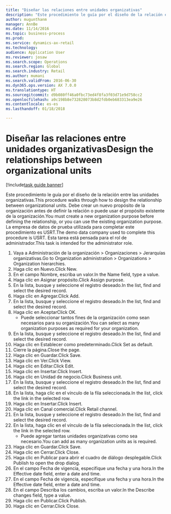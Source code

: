 ```yaml
--- 
title: "Diseñar las relaciones entre unidades organizativas"
description: "Este procedimiento le guía por el diseño de la relación entre las unidades organizativas."
author: mugunthanm
manager: AnnBe
ms.date: 11/14/2016
ms.topic: business-process
ms.prod: 
ms.service: dynamics-ax-retail
ms.technology: 
audience: Application User
ms.reviewer: josaw
ms.search.scope: Operations
ms.search.region: Global
ms.search.industry: Retail
ms.author: mumani
ms.search.validFrom: 2016-06-30
ms.dyn365.ops.version: AX 7.0.0
ms.translationtype: HT
ms.sourcegitcommit: d9b080ff46a0fbc73ed4f8fa3f03d71e9d758cc2
ms.openlocfilehash: a9c198b8e732828073b8d2fdb0eb683313ea9e26
ms.contentlocale: es-es
ms.lasthandoff: 01/18/2018

---
```

# <a name="design-the-relationships-between-organizational-units"></a><span data-ttu-id="8adf2-103">Diseñar las relaciones entre unidades organizativas</span><span class="sxs-lookup"><span data-stu-id="8adf2-103">Design the relationships between organizational units</span></span>

[!include[task guide banner](../includes/task-guide-banner.md)]

<span data-ttu-id="8adf2-104">Este procedimiento le guía por el diseño de la relación entre las unidades organizativas.</span><span class="sxs-lookup"><span data-stu-id="8adf2-104">This procedure walks through how to design the relationship between organizational units.</span></span> <span data-ttu-id="8adf2-105">Debe crear un nuevo propósito de la organización antes de definir la relación o puede usar el propósito existente de la organización.</span><span class="sxs-lookup"><span data-stu-id="8adf2-105">You must create a new organization purpose before defining the relationship, or you can use the existing organization purpose.</span></span> <span data-ttu-id="8adf2-106">La empresa de datos de prueba utilizada para completar este procedimiento es USRT.</span><span class="sxs-lookup"><span data-stu-id="8adf2-106">The demo data company used to complete this procedure is USRT.</span></span> <span data-ttu-id="8adf2-107">Esta tarea está pensada para el rol de administrador.</span><span class="sxs-lookup"><span data-stu-id="8adf2-107">This task is intended for the administrator role.</span></span>

1. <span data-ttu-id="8adf2-108">Vaya a Administración de la organización > Organizaciones > Jerarquías organizativas.</span><span class="sxs-lookup"><span data-stu-id="8adf2-108">Go to Organization administration > Organizations > Organization hierarchies.</span></span>
2. <span data-ttu-id="8adf2-109">Haga clic en Nuevo.</span><span class="sxs-lookup"><span data-stu-id="8adf2-109">Click New.</span></span>
3. <span data-ttu-id="8adf2-110">En el campo Nombre, escriba un valor.</span><span class="sxs-lookup"><span data-stu-id="8adf2-110">In the Name field, type a value.</span></span>
4. <span data-ttu-id="8adf2-111">Haga clic en Asignar propósito.</span><span class="sxs-lookup"><span data-stu-id="8adf2-111">Click Assign purpose.</span></span>
5. <span data-ttu-id="8adf2-112">En la lista, busque y seleccione el registro deseado.</span><span class="sxs-lookup"><span data-stu-id="8adf2-112">In the list, find and select the desired record.</span></span>
6. <span data-ttu-id="8adf2-113">Haga clic en Agregar.</span><span class="sxs-lookup"><span data-stu-id="8adf2-113">Click Add.</span></span>
7. <span data-ttu-id="8adf2-114">En la lista, busque y seleccione el registro deseado.</span><span class="sxs-lookup"><span data-stu-id="8adf2-114">In the list, find and select the desired record.</span></span>
8. <span data-ttu-id="8adf2-115">Haga clic en Aceptar</span><span class="sxs-lookup"><span data-stu-id="8adf2-115">Click OK.</span></span>
    * <span data-ttu-id="8adf2-116">Puede seleccionar tantos fines de la organización como sean necesarios para su organización.</span><span class="sxs-lookup"><span data-stu-id="8adf2-116">You can select as many organization purposes as required for your organization.</span></span>  
9. <span data-ttu-id="8adf2-117">En la lista, busque y seleccione el registro deseado.</span><span class="sxs-lookup"><span data-stu-id="8adf2-117">In the list, find and select the desired record.</span></span>
10. <span data-ttu-id="8adf2-118">Haga clic en Establecer como predeterminado.</span><span class="sxs-lookup"><span data-stu-id="8adf2-118">Click Set as default.</span></span>
11. <span data-ttu-id="8adf2-119">Cierre la página.</span><span class="sxs-lookup"><span data-stu-id="8adf2-119">Close the page.</span></span>
12. <span data-ttu-id="8adf2-120">Haga clic en Guardar.</span><span class="sxs-lookup"><span data-stu-id="8adf2-120">Click Save.</span></span>
13. <span data-ttu-id="8adf2-121">Haga clic en Ver.</span><span class="sxs-lookup"><span data-stu-id="8adf2-121">Click View.</span></span>
14. <span data-ttu-id="8adf2-122">Haga clic en Editar.</span><span class="sxs-lookup"><span data-stu-id="8adf2-122">Click Edit.</span></span>
15. <span data-ttu-id="8adf2-123">Haga clic en Insertar.</span><span class="sxs-lookup"><span data-stu-id="8adf2-123">Click Insert.</span></span>
16. <span data-ttu-id="8adf2-124">Haga clic en Unidad de negocio.</span><span class="sxs-lookup"><span data-stu-id="8adf2-124">Click Business unit.</span></span>
17. <span data-ttu-id="8adf2-125">En la lista, busque y seleccione el registro deseado.</span><span class="sxs-lookup"><span data-stu-id="8adf2-125">In the list, find and select the desired record.</span></span>
18. <span data-ttu-id="8adf2-126">En la lista, haga clic en el vínculo de la fila seleccionada.</span><span class="sxs-lookup"><span data-stu-id="8adf2-126">In the list, click the link in the selected row.</span></span>
19. <span data-ttu-id="8adf2-127">Haga clic en Insertar.</span><span class="sxs-lookup"><span data-stu-id="8adf2-127">Click Insert.</span></span>
20. <span data-ttu-id="8adf2-128">Haga clic en Canal comercial.</span><span class="sxs-lookup"><span data-stu-id="8adf2-128">Click Retail channel.</span></span>
21. <span data-ttu-id="8adf2-129">En la lista, busque y seleccione el registro deseado.</span><span class="sxs-lookup"><span data-stu-id="8adf2-129">In the list, find and select the desired record.</span></span>
22. <span data-ttu-id="8adf2-130">En la lista, haga clic en el vínculo de la fila seleccionada.</span><span class="sxs-lookup"><span data-stu-id="8adf2-130">In the list, click the link in the selected row.</span></span>
    * <span data-ttu-id="8adf2-131">Puede agregar tantas unidades organizativas como sea necesario.</span><span class="sxs-lookup"><span data-stu-id="8adf2-131">You can add as many organization units as is required.</span></span>  
23. <span data-ttu-id="8adf2-132">Haga clic en Guardar.</span><span class="sxs-lookup"><span data-stu-id="8adf2-132">Click Save.</span></span>
24. <span data-ttu-id="8adf2-133">Haga clic en Cerrar.</span><span class="sxs-lookup"><span data-stu-id="8adf2-133">Click Close.</span></span>
25. <span data-ttu-id="8adf2-134">Haga clic en Publicar para abrir el cuadro de diálogo desplegable.</span><span class="sxs-lookup"><span data-stu-id="8adf2-134">Click Publish to open the drop dialog.</span></span>
26. <span data-ttu-id="8adf2-135">En el campo Fecha de vigencia, especifique una fecha y una hora.</span><span class="sxs-lookup"><span data-stu-id="8adf2-135">In the Effective date field, enter a date and time.</span></span>
27. <span data-ttu-id="8adf2-136">En el campo Fecha de vigencia, especifique una fecha y una hora.</span><span class="sxs-lookup"><span data-stu-id="8adf2-136">In the Effective date field, enter a date and time.</span></span>
28. <span data-ttu-id="8adf2-137">En el campo Describa los cambios, escriba un valor.</span><span class="sxs-lookup"><span data-stu-id="8adf2-137">In the Describe changes field, type a value.</span></span>
29. <span data-ttu-id="8adf2-138">Haga clic en Publicar.</span><span class="sxs-lookup"><span data-stu-id="8adf2-138">Click Publish.</span></span>
30. <span data-ttu-id="8adf2-139">Haga clic en Cerrar.</span><span class="sxs-lookup"><span data-stu-id="8adf2-139">Click Close.</span></span>


